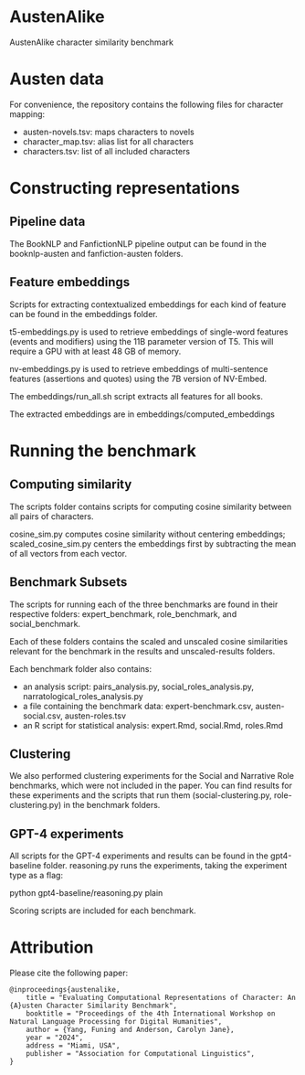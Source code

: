 # AustenAlike
AustenAlike character similarity benchmark

# Austen data

For convenience, the repository contains the following files for character mapping:

+ austen-novels.tsv: maps characters to novels
+ character_map.tsv: alias list for all characters
+ characters.tsv: list of all included characters

# Constructing representations

## Pipeline data

The BookNLP and FanfictionNLP pipeline output can be found in the booknlp-austen and fanfiction-austen folders.

## Feature embeddings

Scripts for extracting contextualized embeddings for each kind of feature can be found in the embeddings folder. 

t5-embeddings.py is used to retrieve embeddings of single-word features (events and modifiers) using the 11B parameter version of T5. This will require a GPU with at least 48 GB of memory. 

nv-embeddings.py is used to retrieve embeddings of multi-sentence features (assertions and quotes) using the 7B version of NV-Embed.

The embeddings/run_all.sh script extracts all features for all books. 

The extracted embeddings are in embeddings/computed_embeddings

# Running the benchmark

## Computing similarity

The scripts folder contains scripts for computing cosine similarity between all pairs of characters. 

cosine_sim.py computes cosine similarity without centering embeddings; scaled_cosine_sim.py centers the embeddings first by subtracting the mean of all vectors from each vector.

## Benchmark Subsets

The scripts for running each of the three benchmarks are found in their respective folders: expert_benchmark, role_benchmark, and social_benchmark.

Each of these folders contains the scaled and unscaled cosine similarities relevant for the benchmark in the results and unscaled-results folders.

Each benchmark folder also contains:
+ an analysis script: pairs_analysis.py, social_roles_analysis.py, narratological_roles_analysis.py
+ a file containing the benchmark data: expert-benchmark.csv, austen-social.csv, austen-roles.tsv
+ an R script for statistical analysis: expert.Rmd, social.Rmd, roles.Rmd

## Clustering

We also performed clustering experiments for the Social and Narrative Role benchmarks, which were not included in the paper. You can find results for these experiments and the scripts that run them (social-clustering.py, role-clustering.py) in the benchmark folders.

## GPT-4 experiments

All scripts for the GPT-4 experiments and results can be found in the gpt4-baseline folder. reasoning.py runs the experiments, taking the experiment type as a flag:

python gpt4-baseline/reasoning.py plain

Scoring scripts are included for each benchmark.

# Attribution

Please cite the following paper:

```
@inproceedings{austenalike,
	title = "Evaluating Computational Representations of Character: An {A}usten Character Similarity Benchmark",
	booktitle = "Proceedings of the 4th International Workshop on Natural Language Processing for Digital Humanities",
	author = {Yang, Funing and Anderson, Carolyn Jane},
	year = "2024",
	address = "Miami, USA",
	publisher = "Association for Computational Linguistics",
}
```

